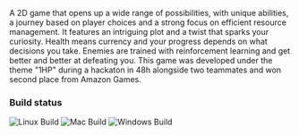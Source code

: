 A 2D game that opens up a wide range of possibilities, with unique abilities,
a journey based on player choices and a strong focus on efficient resource management.
It features an intriguing plot and a twist that sparks your curiosity.
Health means currency and your progress depends on what decisions you take.
Enemies are trained with reinforcement learning and get better and better at defeating you.
This game was developed under the theme "1HP" during a hackaton in 48h alongside two teammates
and won second place from Amazon Games.

### Build status
![Linux Build](https://github.com/ErikoNitu/joc/actions/workflows/build-godot-linux.yml/badge.svg)
![Mac Build](https://github.com/ErikoNitu/joc/actions/workflows/build-godot-mac.yml/badge.svg)
![Windows Build](https://github.com/ErikoNitu/joc/actions/workflows/build-godot-win.yml/badge.svg)
